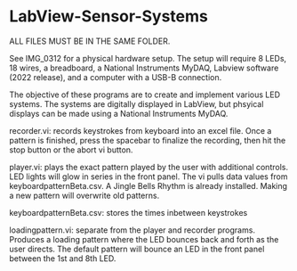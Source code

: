 # LabView-Sensor-Systems

ALL FILES MUST BE IN THE SAME FOLDER.

See IMG_0312 for a physical hardware setup. The setup will require 8 LEDs, 18 wires, a breadboard, a National Instruments MyDAQ, Labview software (2022 release), and a computer with a USB-B connection.

The objective of these programs are to create and implement various LED systems. The systems are digitally displayed in LabView, but phsyical displays can be made using a National Instruments MyDAQ.

recorder.vi: records keystrokes from keyboard into an excel file. Once a pattern is finished, press the spacebar to finalize the recording, then hit the stop button or the abort vi button.

player.vi: plays the exact pattern played by the user with additional controls. LED lights will glow in series in the front panel. The vi pulls data values from keyboardpatternBeta.csv. A Jingle Bells Rhythm is already installed. Making a new pattern will overwrite old patterns.

keyboardpatternBeta.csv: stores the times inbetween keystrokes

loadingpattern.vi: separate from the player and recorder programs. Produces a loading pattern where the LED bounces back and forth as the user directs. The default pattern will bounce an LED in the front panel between the 1st and 8th LED.
